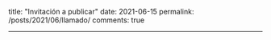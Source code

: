 title: "Invitación a publicar"
date: 2021-06-15
permalink: /posts/2021/06/llamado/
comments: true

---
